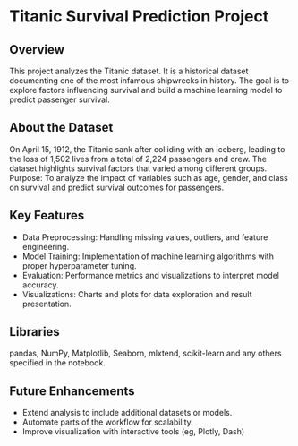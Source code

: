 # Titanic Survival Prediction Project

## Overview

This project analyzes the Titanic dataset. It is a historical dataset documenting one of the most infamous shipwrecks in history. The goal is to explore factors influencing survival and build a machine learning model to predict passenger survival.

## About the Dataset

On April 15, 1912, the Titanic sank after colliding with an iceberg, leading to the loss of 1,502 lives from a total of 2,224 passengers and crew. The dataset highlights survival factors that varied among different groups.
Purpose:
To analyze the impact of variables such as age, gender, and class on survival and predict survival outcomes for passengers.

## Key Features

* Data Preprocessing: Handling missing values, outliers, and feature engineering.
* Model Training: Implementation of machine learning algorithms with proper hyperparameter tuning.
* Evaluation: Performance metrics and visualizations to interpret model accuracy.
* Visualizations: Charts and plots for data exploration and result presentation.

## Libraries

pandas, NumPy, Matplotlib, Seaborn, mlxtend, scikit-learn and any others specified in the notebook.


## Future Enhancements

* Extend analysis to include additional datasets or models.
* Automate parts of the workflow for scalability.
* Improve visualization with interactive tools (eg, Plotly, Dash)

